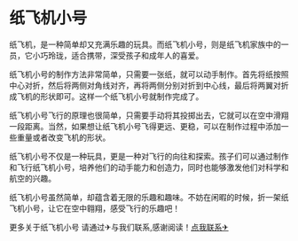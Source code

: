 # 纸飞机小号

纸飞机，是一种简单却又充满乐趣的玩具。而纸飞机小号，则是纸飞机家族中的一员，它小巧玲珑，适合携带，深受孩子和成年人的喜爱。

纸飞机小号的制作方法非常简单，只需要一张纸，就可以动手制作。首先将纸按照中心对折，然后将两侧对角线对齐，再将两侧分别对折到中心线，最后将两翼对折成飞机的形状即可。这样一个纸飞机小号就制作完成了。

纸飞机小号飞行的原理也很简单，只需要手动将其投掷出去，它就可以在空中滑翔一段距离。当然，如果想让纸飞机小号飞得更远、更稳，可以在制作过程中添加一些重量或者改变飞机的形状。

纸飞机小号不仅是一种玩具，更是一种对飞行的向往和探索。孩子们可以通过制作和飞行纸飞机小号，培养他们的动手能力和创造力，同时也能够激发他们对科学和航空的兴趣。

纸飞机小号虽然简单，却蕴含着无限的乐趣和趣味。不妨在闲暇的时候，折一架纸飞机小号，让它在空中翱翔，感受飞行的乐趣吧！

更多关于纸飞机小号 请通过✈与我们联系,感谢阅读！[点我联系✈](https://faq.G208.com)